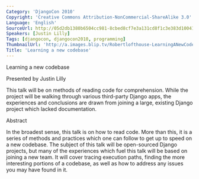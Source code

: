 ```yaml
---
Category: 'DjangoCon 2010'
Copyright: 'Creative Commons Attribution-NonCommercial-ShareAlike 3.0'
Language: 'English'
SourceUrl: http://05d2db1380b6504cc981-8cbed8cf7e3a131cd8f1c3e383d10041.r93.cf2.rackcdn.com/djangocon-2010/40_learning-a-new-codebase.flv
Speakers: [Justin Lilly]
Tags: [djangocon, djangocon2010, programming]
ThumbnailUrl: 'http://a.images.blip.tv/Robertlofthouse-LearningANewCodebase752.png'
Title: 'Learning a new codebase'
---
```

Learning a new codebase

Presented by Justin Lilly

This talk will be on methods of reading code for comprehension. While the
project will be walking through various third-party Django apps, the
experiences and conclusions are drawn from joining a large, existing Django
project which lacked documentation.

Abstract

In the broadest sense, this talk is on how to read code. More than this, it is
a series of methods and practices which one can follow to get up to speed on a
new codebase. The subject of this talk will be open-sourced Django projects,
but many of the experiences which fuel this talk will be based on joining a
new team. It will cover tracing execution paths, finding the more interesting
portions of a codebase, as well as how to address any issues you may have
found in it.
